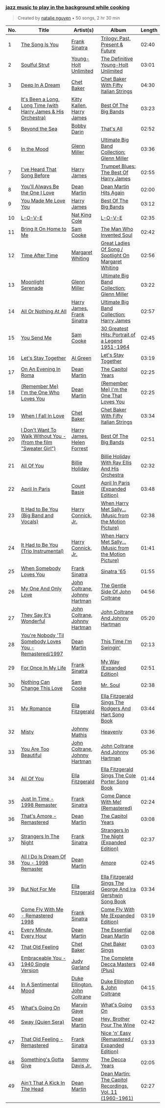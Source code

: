 ### [jazz music to play in the background while cooking](https://open.spotify.com/playlist/5TrM2C1a4McxIlFMgxgEHi)

> 
> Created by [natalie nguyen](https://open.spotify.com/user/i02rs12f929cctl9hx84cseag) • 50 songs, 2 hr 30 min

| No. | Title | Artist(s) | Album | Length |
|---|---|---|---|---|
| 1 | [The Song Is You](https://open.spotify.com/track/2sM85PbkrmtqT26sDwbpK5) | [Frank Sinatra](https://open.spotify.com/artist/1Mxqyy3pSjf8kZZL4QVxS0) | [Trilogy: Past, Present & Future](https://open.spotify.com/album/4Cv61B08yHx3fwkylkhCxe) | 02:40 |
| 2 | [Soulful Strut](https://open.spotify.com/track/6v8mOtpRlXbG3BOauqPRHC) | [Young-Holt Unlimited](https://open.spotify.com/artist/5r2DrmyTTiDTQaFz3tyX8W) | [The Definitive Young-Holt Unlimited](https://open.spotify.com/album/6Piq6lFLq7hwbDgyS3pOgJ) | 03:01 |
| 3 | [Deep In A Dream](https://open.spotify.com/track/52T0AOiuNkR0m9akyEqCPb) | [Chet Baker](https://open.spotify.com/artist/3rxeQlsv0Sc2nyYaZ5W71T) | [Chet Baker With Fifty Italian Strings](https://open.spotify.com/album/0tHdQOsn3a95ALBXltvNWX) | 04:30 |
| 4 | [It's Been a Long, Long Time (with Harry James & His Orchestra)](https://open.spotify.com/track/52XDumqYDUXX16R7FM5fpV) | [Kitty Kallen](https://open.spotify.com/artist/0EYASMyi33J1ywBDgei1II), [Harry James](https://open.spotify.com/artist/5MpELOfAiq7aIBTij30phD) | [Best Of The Big Bands](https://open.spotify.com/album/3XY108i3c6uQg4b9GABoyi) | 03:23 |
| 5 | [Beyond the Sea](https://open.spotify.com/track/3KzgdYUlqV6TOG7JCmx2Wg) | [Bobby Darin](https://open.spotify.com/artist/0EodhzA6yW1bIdD5B4tcmJ) | [That's All](https://open.spotify.com/album/5MsJK0kqiYIJDmd3cjkGMn) | 02:52 |
| 6 | [In the Mood](https://open.spotify.com/track/1xsY8IFXUrxeet1Fcmk4oC) | [Glenn Miller](https://open.spotify.com/artist/2aAHdB5HweT3mFcRzm0swc) | [Ultimate Big Band Collection: Glenn Miller](https://open.spotify.com/album/4dkdsQFiMF2Ok0AczTiVBR) | 03:36 |
| 7 | [I've Heard That Song Before](https://open.spotify.com/track/4LQRgExNuf7RYGs4sPELbP) | [Harry James](https://open.spotify.com/artist/5MpELOfAiq7aIBTij30phD) | [Trumpet Blues: The Best Of Harry James](https://open.spotify.com/album/0cxh4uzJZzTYtcNjmqnSvE) | 02:55 |
| 8 | [You'll Always Be the One I Love](https://open.spotify.com/track/42lA9iaBSjXJ0vlDyHfjs1) | [Dean Martin](https://open.spotify.com/artist/49e4v89VmlDcFCMyDv9wQ9) | [Dean Martin Hits Again](https://open.spotify.com/album/1vOdQThTsIh1sGRGcODki5) | 02:00 |
| 9 | [You Made Me Love You](https://open.spotify.com/track/00tKAMEpapyBcrVuSXIYbM) | [Harry James](https://open.spotify.com/artist/5MpELOfAiq7aIBTij30phD) | [Best Of The Big Bands](https://open.spotify.com/album/3XY108i3c6uQg4b9GABoyi) | 03:12 |
| 10 | [L-O-V-E](https://open.spotify.com/track/4QxDOjgpYtQDxxbWPuEJOy) | [Nat King Cole](https://open.spotify.com/artist/7v4imS0moSyGdXyLgVTIV7) | [L-O-V-E](https://open.spotify.com/album/3mGmn1JDde3XyKQqZTJUAL) | 02:35 |
| 11 | [Bring It On Home to Me](https://open.spotify.com/track/0WVTQp3SOCuMr08jh1jweV) | [Sam Cooke](https://open.spotify.com/artist/6hnWRPzGGKiapVX1UCdEAC) | [The Man Who Invented Soul](https://open.spotify.com/album/3Seie4YIVLWtPw2hQrouNY) | 02:42 |
| 12 | [Time After Time](https://open.spotify.com/track/5j9HUr2izjXctYvgKF4GoW) | [Margaret Whiting](https://open.spotify.com/artist/5ZGDxHhju6eE8ja4IyGe87) | [Great Ladies Of Song / Spotlight On Margaret Whiting](https://open.spotify.com/album/1f7ZtwN1b8y3MjgDVMUExO) | 02:56 |
| 13 | [Moonlight Serenade](https://open.spotify.com/track/3ziJFd6JeioC8Xfct0UXpJ) | [Glenn Miller](https://open.spotify.com/artist/2aAHdB5HweT3mFcRzm0swc) | [Ultimate Big Band Collection: Glenn Miller](https://open.spotify.com/album/4dkdsQFiMF2Ok0AczTiVBR) | 03:22 |
| 14 | [All Or Nothing At All](https://open.spotify.com/track/0m7jSL1UmvJR3So3gtqgZr) | [Harry James](https://open.spotify.com/artist/5MpELOfAiq7aIBTij30phD), [Frank Sinatra](https://open.spotify.com/artist/1Mxqyy3pSjf8kZZL4QVxS0) | [Ultimate Big Band Collection: Harry James](https://open.spotify.com/album/0OcrPKQu5tQ5oS194nGuSP) | 02:57 |
| 15 | [You Send Me](https://open.spotify.com/track/0BFEyqJ9DJXS7gKg0Kj46R) | [Sam Cooke](https://open.spotify.com/artist/6hnWRPzGGKiapVX1UCdEAC) | [30 Greatest Hits: Portrait of a Legend 1951-1964](https://open.spotify.com/album/4jiO2jRz7g50ESvYYKsKwZ) | 02:45 |
| 16 | [Let's Stay Together](https://open.spotify.com/track/63xdwScd1Ai1GigAwQxE8y) | [Al Green](https://open.spotify.com/artist/3dkbV4qihUeMsqN4vBGg93) | [Let's Stay Together](https://open.spotify.com/album/58eMx3QrTkiRmGGbSz2XL0) | 03:19 |
| 17 | [On An Evening In Roma](https://open.spotify.com/track/6ROVCVeTh27M57FDyBesxS) | [Dean Martin](https://open.spotify.com/artist/49e4v89VmlDcFCMyDv9wQ9) | [The Capitol Years](https://open.spotify.com/album/6bpCpvLc2xHLN1Qnx6rzaI) | 02:25 |
| 18 | [(Remember Me) I'm the One Who Loves You](https://open.spotify.com/track/1q2RbUwPCCvO97Mx0VygiX) | [Dean Martin](https://open.spotify.com/artist/49e4v89VmlDcFCMyDv9wQ9) | [(Remember Me) I'm the One That Loves You](https://open.spotify.com/album/5tG8Yo4TbHyzirUGDq02xK) | 02:25 |
| 19 | [When I Fall In Love](https://open.spotify.com/track/7ivvnUMRMSD4oV5XkoY8rW) | [Chet Baker](https://open.spotify.com/artist/3rxeQlsv0Sc2nyYaZ5W71T) | [Chet Baker With Fifty Italian Strings](https://open.spotify.com/album/0tHdQOsn3a95ALBXltvNWX) | 03:34 |
| 20 | [I Don't Want To Walk Without You - (from the film "Sweater Girl")](https://open.spotify.com/track/5vxWwZw74Img3ywxQfH2CD) | [Harry James](https://open.spotify.com/artist/5MpELOfAiq7aIBTij30phD), [Helen Forrest](https://open.spotify.com/artist/5SguMzNsojVk03s64Ggzad) | [Best Of The Big Bands](https://open.spotify.com/album/3XY108i3c6uQg4b9GABoyi) | 02:51 |
| 21 | [All Of You](https://open.spotify.com/track/3XOJhbofb4qTZdt0RLLrUq) | [Billie Holiday](https://open.spotify.com/artist/1YzCsTRb22dQkh9lghPIrp) | [Billie Holiday With Ray Ellis And His Orchestra](https://open.spotify.com/album/780YbUDX22mHli9KRZZwKu) | 02:32 |
| 22 | [April In Paris](https://open.spotify.com/track/5rdjEoAiqqsjZdQaYSaDta) | [Count Basie](https://open.spotify.com/artist/2jFZlvIea42ZvcCw4OeEdA) | [April In Paris (Expanded Edition)](https://open.spotify.com/album/1gDs61sxoI4By9TKxe8Y0k) | 03:48 |
| 23 | [It Had to Be You (Big Band and Vocals)](https://open.spotify.com/track/6RQyR8w79twqungkICXxoU) | [Harry Connick, Jr.](https://open.spotify.com/artist/6u17YlWtW4oqFF5Hn9UU79) | [When Harry Met Sally... (Music from the Motion Picture)](https://open.spotify.com/album/7CJpztvC4VeiklEHgoFvQ7) | 02:38 |
| 24 | [It Had to Be You (Trio Instrumental)](https://open.spotify.com/track/2u1Wpi11oOpIXS9Mv0y2ea) | [Harry Connick, Jr.](https://open.spotify.com/artist/6u17YlWtW4oqFF5Hn9UU79) | [When Harry Met Sally... (Music from the Motion Picture)](https://open.spotify.com/album/7CJpztvC4VeiklEHgoFvQ7) | 01:41 |
| 25 | [When Somebody Loves You](https://open.spotify.com/track/11dg7QrzxPfmcNg5ARR6yD) | [Frank Sinatra](https://open.spotify.com/artist/1Mxqyy3pSjf8kZZL4QVxS0) | [Sinatra ’65](https://open.spotify.com/album/22dAgxWXl4mZ8L3O0YPMkA) | 01:55 |
| 26 | [My One And Only Love](https://open.spotify.com/track/1BPmVDqR4cX9aFC0Qx0eWn) | [John Coltrane](https://open.spotify.com/artist/2hGh5VOeeqimQFxqXvfCUf), [Johnny Hartman](https://open.spotify.com/artist/7qVvIFc9DktkAc0HKzRhNo) | [The Gentle Side Of John Coltrane](https://open.spotify.com/album/0hc0DLxQyod6p5UdCjNOJS) | 04:56 |
| 27 | [They Say It's Wonderful](https://open.spotify.com/track/6x8XKDM8Rnid4TyOUg9kj3) | [John Coltrane](https://open.spotify.com/artist/2hGh5VOeeqimQFxqXvfCUf), [Johnny Hartman](https://open.spotify.com/artist/7qVvIFc9DktkAc0HKzRhNo) | [John Coltrane And Johnny Hartman](https://open.spotify.com/album/5e3mq4TT4RLn4VXfgKV6MU) | 05:20 |
| 28 | [You're Nobody 'Til Somebody Loves You - Remastered/1997](https://open.spotify.com/track/4WUcNkpoNSKoe5MUuyzrfC) | [Dean Martin](https://open.spotify.com/artist/49e4v89VmlDcFCMyDv9wQ9) | [This Time I'm Swingin'](https://open.spotify.com/album/6BzWacVGd1soCBPYzGRm2Y) | 02:13 |
| 29 | [For Once In My Life](https://open.spotify.com/track/3FsrG1TIB79ONER5Fr1cCt) | [Frank Sinatra](https://open.spotify.com/artist/1Mxqyy3pSjf8kZZL4QVxS0) | [My Way (Expanded Edition)](https://open.spotify.com/album/3IdNQBn7De23AVyv2V67wn) | 02:51 |
| 30 | [Nothing Can Change This Love](https://open.spotify.com/track/6e6Kxot9nHyZ4I8GgmGKII) | [Sam Cooke](https://open.spotify.com/artist/6hnWRPzGGKiapVX1UCdEAC) | [Mr. Soul](https://open.spotify.com/album/1rEYwOdpVc2W39d0uxf0va) | 02:38 |
| 31 | [My Romance](https://open.spotify.com/track/4y8icjzu6fZP503Mg31Tpn) | [Ella Fitzgerald](https://open.spotify.com/artist/5V0MlUE1Bft0mbLlND7FJz) | [Ella Fitzgerald Sings The Rodgers And Hart Song Book](https://open.spotify.com/album/3DXgUbJhOxidQC3l0tegY9) | 03:44 |
| 32 | [Misty](https://open.spotify.com/track/4uxsv9PjV3Yeyn51RdWvGJ) | [Johnny Mathis](https://open.spotify.com/artist/21LGsW7bziR4Ledx7WZ1Wf) | [Heavenly](https://open.spotify.com/album/3Yx5An0VumBISWmrOtNyB9) | 03:36 |
| 33 | [You Are Too Beautiful](https://open.spotify.com/track/4bA0Y5vHsRx2RH59lGkryb) | [John Coltrane](https://open.spotify.com/artist/2hGh5VOeeqimQFxqXvfCUf), [Johnny Hartman](https://open.spotify.com/artist/7qVvIFc9DktkAc0HKzRhNo) | [John Coltrane And Johnny Hartman](https://open.spotify.com/album/5e3mq4TT4RLn4VXfgKV6MU) | 05:36 |
| 34 | [All Of You](https://open.spotify.com/track/65O89M7GMB8pA88VyxxJm7) | [Ella Fitzgerald](https://open.spotify.com/artist/5V0MlUE1Bft0mbLlND7FJz) | [Ella Fitzgerald Sings The Cole Porter Song Book](https://open.spotify.com/album/6nOxyYuddsKmHYRQccKSjM) | 01:44 |
| 35 | [Just In Time - 1998 Remaster](https://open.spotify.com/track/4atI4s4twgaBjdjfupti2e) | [Frank Sinatra](https://open.spotify.com/artist/1Mxqyy3pSjf8kZZL4QVxS0) | [Come Dance With Me! (Remastered)](https://open.spotify.com/album/2XgFfM6SNKtNLGcN3joZro) | 02:24 |
| 36 | [That's Amore - Remastered](https://open.spotify.com/track/5vtJAOVULbRPP0Ux6PPmpP) | [Dean Martin](https://open.spotify.com/artist/49e4v89VmlDcFCMyDv9wQ9) | [The Capitol Years](https://open.spotify.com/album/6bpCpvLc2xHLN1Qnx6rzaI) | 03:08 |
| 37 | [Strangers In The Night](https://open.spotify.com/track/74VR3AkGPhbYXnxcOYa16x) | [Frank Sinatra](https://open.spotify.com/artist/1Mxqyy3pSjf8kZZL4QVxS0) | [Strangers In The Night (Expanded Edition)](https://open.spotify.com/album/1kyb5tomEXcA106V57puFW) | 02:37 |
| 38 | [All I Do Is Dream Of You - 1998 Remaster](https://open.spotify.com/track/3v5mQZ0HKH58hpkJmc7W3v) | [Dean Martin](https://open.spotify.com/artist/49e4v89VmlDcFCMyDv9wQ9) | [Amore](https://open.spotify.com/album/4u2mdmf6P2cTE5M2rhbovR) | 02:45 |
| 39 | [But Not For Me](https://open.spotify.com/track/64QtLJjrbxGfO8xQeypj7b) | [Ella Fitzgerald](https://open.spotify.com/artist/5V0MlUE1Bft0mbLlND7FJz) | [Ella Fitzgerald Sings The George And Ira Gershwin Song Book](https://open.spotify.com/album/2vz9bOelnO5EoDBPkzEJjt) | 03:34 |
| 40 | [Come Fly With Me - Remastered 1998](https://open.spotify.com/track/4hHbeIIKO5Y5uLyIEbY9Gn) | [Frank Sinatra](https://open.spotify.com/artist/1Mxqyy3pSjf8kZZL4QVxS0) | [Come Fly With Me (Expanded Edition)](https://open.spotify.com/album/66v9QmjAj0Wwhh2OpbU4BE) | 03:19 |
| 41 | [Every Minute, Every Hour](https://open.spotify.com/track/5nttFRNwLmf3Rkj1B3W8Vk) | [Dean Martin](https://open.spotify.com/artist/49e4v89VmlDcFCMyDv9wQ9) | [The Essential Dean Martin](https://open.spotify.com/album/3bCD76GPTntFdGOT6KXgO3) | 02:08 |
| 42 | [That Old Feeling](https://open.spotify.com/track/2d64G7VaZdHQuAquz5HQNu) | [Chet Baker](https://open.spotify.com/artist/3rxeQlsv0Sc2nyYaZ5W71T) | [Chet Baker Sings](https://open.spotify.com/album/5JJ779nrbHx0KB2lBrMMa4) | 03:03 |
| 43 | [Embraceable You - 1940 Single Version](https://open.spotify.com/track/1dy9EATwArE9ALpeGW8VQC) | [Judy Garland](https://open.spotify.com/artist/0hItVPjwJLVZrFqOyIsxPf) | [The Complete Decca Masters (Plus)](https://open.spotify.com/album/1FB5UJKvWTEVyFBAbHwIP0) | 02:48 |
| 44 | [In A Sentimental Mood](https://open.spotify.com/track/0E8q2Fx2XuzXCO2NSAppkR) | [Duke Ellington](https://open.spotify.com/artist/4F7Q5NV6h5TSwCainz8S5A), [John Coltrane](https://open.spotify.com/artist/2hGh5VOeeqimQFxqXvfCUf) | [Duke Ellington & John Coltrane](https://open.spotify.com/album/1OvmilWKtrabJGEpPRlgK5) | 04:15 |
| 45 | [What's Going On](https://open.spotify.com/track/3Um9toULmYFGCpvaIPFw7l) | [Marvin Gaye](https://open.spotify.com/artist/3koiLjNrgRTNbOwViDipeA) | [What's Going On](https://open.spotify.com/album/2v6ANhWhZBUKkg6pJJBs3B) | 03:53 |
| 46 | [Sway (Quien Sera)](https://open.spotify.com/track/4nbILrYODP667b3d66ZMzI) | [Dean Martin](https://open.spotify.com/artist/49e4v89VmlDcFCMyDv9wQ9) | [Hey, Brother Pour The Wine](https://open.spotify.com/album/4FGYCziMpKskiKoujCTMj8) | 02:42 |
| 47 | [That Old Feeling - Remastered](https://open.spotify.com/track/3xBEKbuWpygxpg58HFTEna) | [Frank Sinatra](https://open.spotify.com/artist/1Mxqyy3pSjf8kZZL4QVxS0) | [Nice 'n' Easy (Remastered / Expanded Edition)](https://open.spotify.com/album/2Xp6c8OMMolIoix6KLyun2) | 03:33 |
| 48 | [Something's Gotta Give](https://open.spotify.com/track/3krgfOQI9Szq8cF0Umm1O1) | [Sammy Davis Jr.](https://open.spotify.com/artist/1NAWG3AngjBXyKbmPaz92D) | [The Decca Years](https://open.spotify.com/album/653NffdK42IKzsD3goAEHg) | 02:05 |
| 49 | [Ain't That A Kick In The Head](https://open.spotify.com/track/7fQ3PYTYdu208fQ3JEm2U7) | [Dean Martin](https://open.spotify.com/artist/49e4v89VmlDcFCMyDv9wQ9) | [Dean Martin: The Capitol Recordings, Vol. 11 (1960-1961)](https://open.spotify.com/album/3LGVxGRKwi4WfDnhMaBygF) | 02:27 |
